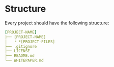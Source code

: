 # Structure
Every project should have the following structure:
```yml
[PROJECT-NAME]
├── [PROJECT-NAME]
│   └ *[PROJECT-FILES]
├── .gitignore
├── LICENSE
├── README.md
└── WHITEPAPER.md
```
